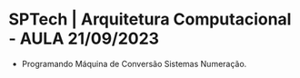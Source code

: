 # SPTech | Arquitetura Computacional - AULA 21/09/2023
- Programando Máquina de Conversão Sistemas Numeração.
